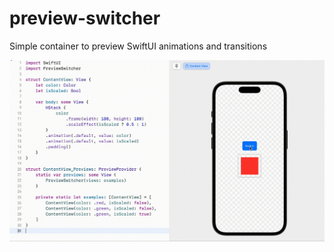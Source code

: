 # preview-switcher
Simple container to preview SwiftUI animations and transitions

![Example](Example/example.gif)